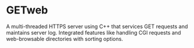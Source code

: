 # GETweb
A multi-threaded HTTPS server using C++ that services GET requests and maintains server log. Integrated features like handling CGI requests and web-browsable directories with sorting options.
